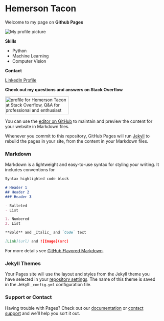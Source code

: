 # Hemerson Tacon

Welcome to my page on **Github Pages**

![My profile picture](https://avatars3.githubusercontent.com/u/19325949?s=460&v=4)

**Skills**

 - Python
 - Machine Learning
 - Computer Vision

**Contact**

[LinkedIn Profile](https://www.linkedin.com/in/hemerson-tacon/)

**Check out my questions and answers on Stack Overflow**

<a href="https://stackoverflow.com/users/8093922/hemerson-tacon"><img src="https://stackoverflow.com/users/flair/8093922.png?theme=dark" width="208" height="58" alt="profile for Hemerson Tacon at Stack Overflow, Q&amp;A for professional and enthusiast programmers" title="profile for Hemerson Tacon at Stack Overflow, Q&amp;A for professional and enthusiast programmers"></a>

You can use the [editor on GitHub](https://github.com/HemersonTacon/Githubworkshop.github.io/edit/master/index.md) to maintain and preview the content for your website in Markdown files.

Whenever you commit to this repository, GitHub Pages will run [Jekyll](https://jekyllrb.com/) to rebuild the pages in your site, from the content in your Markdown files.

### Markdown

Markdown is a lightweight and easy-to-use syntax for styling your writing. It includes conventions for

```markdown
Syntax highlighted code block

# Header 1
## Header 2
### Header 3

- Bulleted
- List

1. Numbered
2. List

**Bold** and _Italic_ and `Code` text

[Link](url) and ![Image](src)
```

For more details see [GitHub Flavored Markdown](https://guides.github.com/features/mastering-markdown/).

### Jekyll Themes

Your Pages site will use the layout and styles from the Jekyll theme you have selected in your [repository settings](https://github.com/HemersonTacon/Githubworkshop.github.io/settings). The name of this theme is saved in the Jekyll `_config.yml` configuration file.

### Support or Contact

Having trouble with Pages? Check out our [documentation](https://help.github.com/categories/github-pages-basics/) or [contact support](https://github.com/contact) and we’ll help you sort it out.
